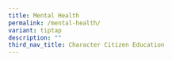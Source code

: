```yaml
---
title: Mental Health
permalink: /mental-health/
variant: tiptap
description: ""
third_nav_title: Character Citizen Education
---
```

